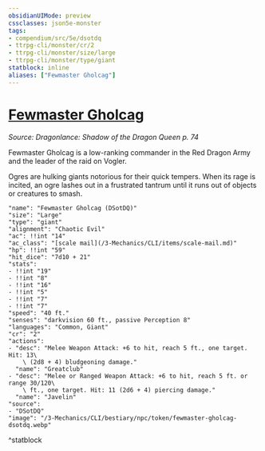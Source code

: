 ```yaml
---
obsidianUIMode: preview
cssclasses: json5e-monster
tags:
- compendium/src/5e/dsotdq
- ttrpg-cli/monster/cr/2
- ttrpg-cli/monster/size/large
- ttrpg-cli/monster/type/giant
statblock: inline
aliases: ["Fewmaster Gholcag"]
---
```

# [Fewmaster Gholcag](3-Mechanics\CLI\bestiary\npc/fewmaster-gholcag-dsotdq.md)
*Source: Dragonlance: Shadow of the Dragon Queen p. 74*  

Fewmaster Gholcag is a low-ranking commander in the Red Dragon Army and the leader of the raid on Vogler.

Ogres are hulking giants notorious for their quick tempers. When its rage is incited, an ogre lashes out in a frustrated tantrum until it runs out of objects or creatures to smash.

```statblock
"name": "Fewmaster Gholcag (DSotDQ)"
"size": "Large"
"type": "giant"
"alignment": "Chaotic Evil"
"ac": !!int "14"
"ac_class": "[scale mail](/3-Mechanics/CLI/items/scale-mail.md)"
"hp": !!int "59"
"hit_dice": "7d10 + 21"
"stats":
- !!int "19"
- !!int "8"
- !!int "16"
- !!int "5"
- !!int "7"
- !!int "7"
"speed": "40 ft."
"senses": "darkvision 60 ft., passive Perception 8"
"languages": "Common, Giant"
"cr": "2"
"actions":
- "desc": "Melee Weapon Attack: +6 to hit, reach 5 ft., one target. Hit: 13\
    \ (2d8 + 4) bludgeoning damage."
  "name": "Greatclub"
- "desc": "Melee or Ranged Weapon Attack: +6 to hit, reach 5 ft. or range 30/120\
    \ ft., one target. Hit: 11 (2d6 + 4) piercing damage."
  "name": "Javelin"
"source":
- "DSotDQ"
"image": "/3-Mechanics/CLI/bestiary/npc/token/fewmaster-gholcag-dsotdq.webp"
```
^statblock